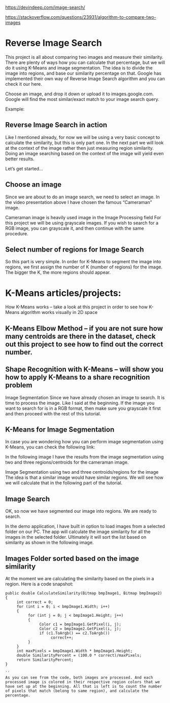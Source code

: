 https://devindeep.com/image-search/

https://stackoverflow.com/questions/23931/algorithm-to-compare-two-images


# Reverse Image Search
This project is all about comparing two images and measure their similarity. There are plenty of ways how you can calculate that percentage, but we will do it using K-Means and image segmentation. The idea is to divide the image into regions, and base our similarity percentage on that. Google has implemented their own way of Reverse Image Search algorithm and you can check it our here.

Choose an image, and drop it down or upload it to images.google.com. Google will find the most similar/exact match to your image search query.

Example:


## Reverse Image Search in action
Like I mentioned already, for now we will be using a very basic concept to calculate the similarity, but this is only part one. In the next part we will look at the context of the image rather then just measuring region similarity. Doing an image searching based on the context of the image will yield even better results.

Let’s get started…

## Choose an image
Since we are about to do an image search, we need to select an image. In the video presentation above I have chosen the famous “Cameraman” image.


Cameraman image is heavily used image in the Image Processing field
For this project we will be using grayscale images. If you wish to search for a RGB image, you can grayscale it, and then continue with the same procedure.

## Select number of regions for Image Search
So this part is very simple. In order for K-Means to segment the image into regions, we first assign the number of K (number of regions) for the image. The bigger the K, the more regions should appear.

# K-Means articles/projects:

How K-Means works – take a look at this project in order to see how K-Means algorithm works visually in 2D space
## K-Means Elbow Method – if you are not sure how many centroids are there in the dataset, check out this project to see how to find out the correct number.

## Shape Recognition with K-Means – will show you how to apply K-Means to a share recognition problem
Image Segmentation
Since we have already chosen an image to search. It is time to process the image. Like I said at the beginning. If the image you want to search for is in a RGB format, then make sure you grayscale it first and then proceed with the rest of this tutorial.

## K-Means for Image Segmentation
In case you are wondering how you can perform image segmentation using K-Means, you can check the following link:


In the following image I have the results from the image segmentation using two and three regions/centroids for the cameraman image.


Image Segmentation using two and three centroids/regions for the image
The idea is that a similar image would have similar regions. We will see how we will calculate that in the following part of the tutorial.

## Image Search
OK, so now we have segmented our image into regions. We are ready to search.

In the demo application, I have built in option to load images from a selected folder on our PC. The app will calculate the image similarity for all the images in the selected folder. Ultimately it will sort the list based on similarity as shown in the following image.


## Images Folder sorted based on the image similarity
At the moment we are calculating the similarity based on the pixels in a region. Here is a code snapshot:

```
public double CalculateSimilarity(Bitmap bmpImage1, Bitmap bmpImage2)
{
     int correct = 0;
     for (int i = 0; i < bmpImage1.Width; i++)
     {
          for (int j = 0; j < bmpImage1.Height; j++)
          {
               Color c1 = bmpImage1.GetPixel(i, j);
               Color c2 = bmpImage2.GetPixel(i, j);
               if (c1.ToArgb() == c2.ToArgb())
                    correct++;
          }
     }
     int maxPixels = bmpImage1.Width * bmpImage1.Height;
     double SimilarityPercent = (100.0 * correct)/maxPixels;
     return SimilarityPercent;
}

``
As you can see from the code, both images are processed. And each processed image is colored in their respective region colors that we have set up at the beginning. All that is left is to count the number of pixels that match (belong to same region), and calculate the percentage.